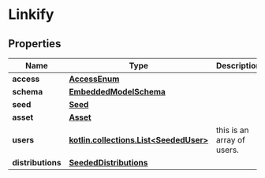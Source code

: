 
# Linkify

## Properties
Name | Type | Description | Notes
------------ | ------------- | ------------- | -------------
**access** | [**AccessEnum**](AccessEnum) |  | 
**schema** | [**EmbeddedModelSchema**](EmbeddedModelSchema) |  |  [optional]
**seed** | [**Seed**](Seed) |  |  [optional]
**asset** | [**Asset**](Asset) |  |  [optional]
**users** | [**kotlin.collections.List&lt;SeededUser&gt;**](SeededUser) | this is an array of users. |  [optional]
**distributions** | [**SeededDistributions**](SeededDistributions) |  |  [optional]



